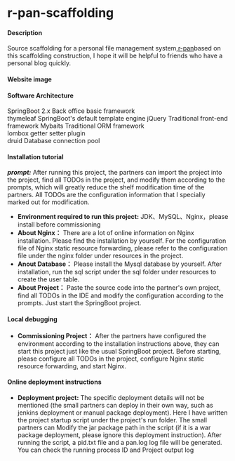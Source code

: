 # r-pan-scaffolding

#### Description
Source scaffolding for a personal file management system,[r-pan](http://pan.rubinchu.com)based on this scaffolding construction, I hope it will be helpful to friends who have a personal blog quickly.

#### Website image


#### Software Architecture

SpringBoot 2.x Back office basic framework  
thymeleaf SpringBoot's default template engine
jQuery Traditional front-end framework
Mybaits Traditional ORM framework  
lombox getter setter plugin  
druid Database connection pool   

#### Installation tutorial

 **_prompt:_** After running this project, the partners can import the project into the project, find all TODOs in the project, and modify them according to the prompts, which will greatly reduce the shelf modification time of the partners. All TODOs are the configuration information that I specially marked out for modification.
*  **Environment required to run this project:** JDK、MySQL、Nginx，please install before commissioning  
*  **About Nginx：** There are a lot of online information on Nginx installation. Please find the installation by yourself. For the configuration file of Nginx static resource forwarding, please refer to the configuration file under the nginx folder under resources in the project.
*  **Anout Database：** Please install the Mysql database by yourself. After installation, run the sql script under the sql folder under resources to create the user table.
*  **About Project：** Paste the source code into the partner's own project, find all TODOs in the IDE and modify the configuration according to the prompts. Just start the SpringBoot project.

#### Local debugging

*   **Commissioning Project：** After the partners have configured the environment according to the installation instructions above, they can start this project just like the usual SpringBoot project. Before starting, please configure all TODOs in the project, configure Nginx static resource forwarding, and start Nginx.


#### Online deployment instructions

*   **Deployment project:** The specific deployment details will not be mentioned (the small partners can deploy in their own way, such as jenkins deployment or manual package deployment). Here I have written the project startup script under the project's run folder. The small partners can Modify the jar package path in the script (if it is a war package deployment, please ignore this deployment instruction). After running the script, a pid.txt file and a pan.log log file will be generated. You can check the running process ID and Project output log

